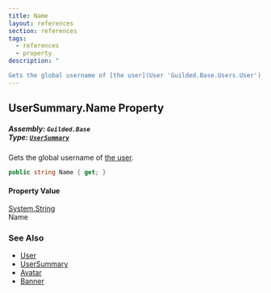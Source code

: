 ```yaml
---
title: Name
layout: references
section: references
tags:
  - references
  - property
description: "

Gets the global username of [the user](User 'Guilded.Base.Users.User')."
---
```


## UserSummary.Name Property
##### **Assembly:** `Guilded.Base`<br/>**Type:** [`UserSummary`](UserSummary 'Guilded.Base.Users.UserSummary')

Gets the global username of [the user](User 'Guilded.Base.Users.User').

```csharp
public string Name { get; }
```

#### Property Value
[System.String](https://docs.microsoft.com/en-us/dotnet/api/System.String 'System.String')  
Name

### See Also
- [User](User 'Guilded.Base.Users.User')
- [UserSummary](UserSummary 'Guilded.Base.Users.UserSummary')
- [Avatar](UserSummary.Avatar 'Guilded.Base.Users.UserSummary.Avatar')
- [Banner](User.Banner 'Guilded.Base.Users.User.Banner')